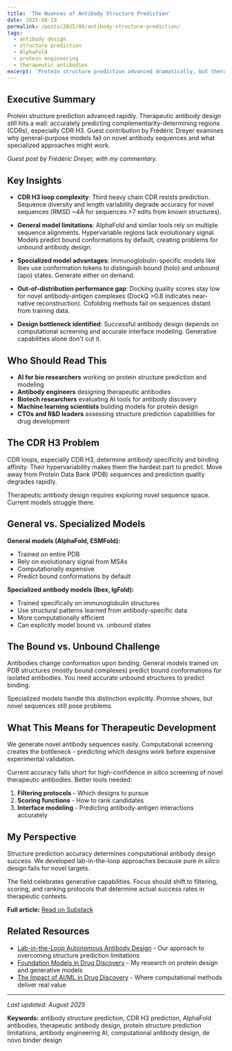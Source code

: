 ```yaml
---
title: 'The Nuances of Antibody Structure Prediction'
date: 2025-08-19
permalink: /posts/2025/08/antibody-structure-prediction/
tags:
  - antibody design
  - structure prediction
  - AlphaFold
  - protein engineering
  - therapeutic antibodies
excerpt: 'Protein structure prediction advanced dramatically, but therapeutic antibody design faces a bottleneck: accurately predicting CDR loops, especially CDR H3, for novel sequences.'
---
```


## Executive Summary

Protein structure prediction advanced rapidly. Therapeutic antibody design still hits a wall: accurately predicting complementarity-determining regions (CDRs), especially CDR H3. Guest contribution by Frédéric Dreyer examines why general-purpose models fail on novel antibody sequences and what specialized approaches might work.

*Guest post by Frédéric Dreyer, with my commentary.*

## Key Insights

- **CDR H3 loop complexity**: Third heavy chain CDR resists prediction. Sequence diversity and length variability degrade accuracy for novel sequences (RMSD ~4Å for sequences >7 edits from known structures).

- **General model limitations**: AlphaFold and similar tools rely on multiple sequence alignments. Hypervariable regions lack evolutionary signal. Models predict bound conformations by default, creating problems for unbound antibody design.

- **Specialized model advantages**: Immunoglobulin-specific models like Ibex use conformation tokens to distinguish bound (holo) and unbound (apo) states. Generate either on demand.

- **Out-of-distribution performance gap**: Docking quality scores stay low for novel antibody-antigen complexes (DockQ >0.8 indicates near-native reconstruction). Cofolding methods fail on sequences distant from training data.

- **Design bottleneck identified**: Successful antibody design depends on computational screening and accurate interface modeling. Generative capabilities alone don't cut it.

## Who Should Read This

- **AI for bio researchers** working on protein structure prediction and modeling
- **Antibody engineers** designing therapeutic antibodies
- **Biotech researchers** evaluating AI tools for antibody discovery
- **Machine learning scientists** building models for protein design
- **CTOs and R&D leaders** assessing structure prediction capabilities for drug development

## The CDR H3 Problem

CDR loops, especially CDR H3, determine antibody specificity and binding affinity. Their hypervariability makes them the hardest part to predict. Move away from Protein Data Bank (PDB) sequences and prediction quality degrades rapidly.

Therapeutic antibody design requires exploring novel sequence space. Current models struggle there.

## General vs. Specialized Models

**General models (AlphaFold, ESMFold):**
- Trained on entire PDB
- Rely on evolutionary signal from MSAs
- Computationally expensive
- Predict bound conformations by default

**Specialized antibody models (Ibex, IgFold):**
- Trained specifically on immunoglobulin structures
- Use structural patterns learned from antibody-specific data
- More computationally efficient
- Can explicitly model bound vs. unbound states

## The Bound vs. Unbound Challenge

Antibodies change conformation upon binding. General models trained on PDB structures (mostly bound complexes) predict bound conformations for isolated antibodies. You need accurate unbound structures to predict binding.

Specialized models handle this distinction explicitly. Promise shows, but novel sequences still pose problems.

## What This Means for Therapeutic Development

We generate novel antibody sequences easily. Computational screening creates the bottleneck - predicting which designs work before expensive experimental validation.

Current accuracy falls short for high-confidence *in silico* screening of novel therapeutic antibodies. Better tools needed:
1. **Filtering protocols** - Which designs to pursue
2. **Scoring functions** - How to rank candidates
3. **Interface modeling** - Predicting antibody-antigen interactions accurately

## My Perspective

Structure prediction accuracy determines computational antibody design success. We developed lab-in-the-loop approaches because pure *in silico* design fails for novel targets.

The field celebrates generative capabilities. Focus should shift to filtering, scoring, and ranking protocols that determine actual success rates in therapeutic contexts.

**Full article:** [Read on Substack](https://ncfrey.substack.com/p/the-nuances-of-antibody-structure)

## Related Resources

- [Lab-in-the-Loop Autonomous Antibody Design](/publications/#lab-in-the-loop) - Our approach to overcoming structure prediction limitations
- [Foundation Models in Drug Discovery](/publications/) - My research on protein design and generative models
- [The Impact of AI/ML in Drug Discovery](/posts/2024/08/ai-impact-drug-discovery/) - Where computational methods deliver real value

---

*Last updated: August 2025*

**Keywords:** antibody structure prediction, CDR H3 prediction, AlphaFold antibodies, therapeutic antibody design, protein structure prediction limitations, antibody engineering AI, computational antibody design, de novo binder design
